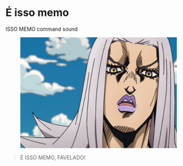 # É isso memo
ISSO MEMO command sound

<div style="text-align: center">
    <img src="./issomemo.png" height="300"/>
</div>

> É ISSO MEMO, FAVELADO!